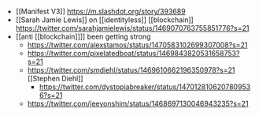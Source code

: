 - [[Manifest V3]] https://m.slashdot.org/story/393689
- [[Sarah Jamie Lewis]] on [[identityless]] [[blockchain]] https://twitter.com/sarahjamielewis/status/1469070763755851776?s=21
- [[anti [[blockchain]]]] been getting strong
    - https://twitter.com/alexstamos/status/1470583102699307008?s=21
    - https://twitter.com/pixelatedboat/status/1469843820531658753?s=21
    - https://twitter.com/smdiehl/status/1469610662196350978?s=21 [[Stephen Diehl]]
        - https://twitter.com/dystopiabreaker/status/1470128106207809536?s=21
    - https://twitter.com/jeeyonshim/status/1468697130046943235?s=21

